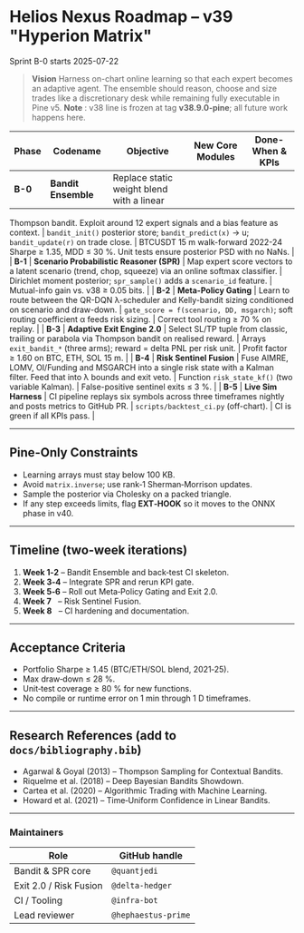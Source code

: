 # Helios Nexus Roadmap – v39 "Hyperion Matrix"

Sprint B-0 starts 2025-07-22

> **Vision**  Harness on-chart online learning so that each expert becomes an
> adaptive agent. The ensemble should reason, choose and size trades like a
> discretionary desk while remaining fully executable in Pine v5.
> **Note** : v38 line is frozen at tag **v38.9.0-pine**; all future work happens here.

| Phase   | Codename | Objective | New Core Modules | Done-When & KPIs |
| ------- | -------- | --------- | ---------------- | ---------------- |
| **B-0** | **Bandit Ensemble** | Replace static weight blend with a linear
Thompson bandit. Exploit around 12 expert signals and a bias feature as
context. | `bandit_init()` posterior store; `bandit_predict(x)` -> u;
`bandit_update(r)` on trade close. | BTCUSDT 15 m walk-forward 2022-24
Sharpe ≥ 1.35, MDD ≤ 30 %. Unit tests ensure posterior PSD with no NaNs. |
| **B-1** | **Scenario Probabilistic Reasoner (SPR)** | Map expert score
vectors to a latent scenario (trend, chop, squeeze) via an online
softmax classifier. | Dirichlet moment posterior; `spr_sample()` adds a
`scenario_id` feature. | Mutual-info gain vs. v38 ≥ 0.05 bits. |
| **B-2** | **Meta-Policy Gating** | Learn to route between the QR-DQN
λ-scheduler and Kelly-bandit sizing conditioned on scenario and draw-down.
| `gate_score = f(scenario, DD, msgarch)`; soft routing coefficient
α feeds risk sizing. | Correct tool routing ≥ 70 % on replay. |
| **B-3** | **Adaptive Exit Engine 2.0** | Select SL/TP tuple from classic,
trailing or parabola via Thompson bandit on realised reward. | Arrays
`exit_bandit_*` (three arms); reward = delta PNL per risk unit. |
Profit factor ≥ 1.60 on BTC, ETH, SOL 15 m. |
| **B-4** | **Risk Sentinel Fusion** | Fuse AIMRE, LOMV, OI/Funding and
MSGARCH into a single risk state with a Kalman filter. Feed that into
λ bounds and exit veto. | Function `risk_state_kf()` (two variable Kalman). |
False-positive sentinel exits ≤ 3 %. |
| **B-5** | **Live Sim Harness** | CI pipeline replays six symbols across
three timeframes nightly and posts metrics to GitHub PR. |
`scripts/backtest_ci.py` (off-chart). | CI is green if all KPIs pass. |

---

## Pine-Only Constraints

* Learning arrays must stay below 100 KB.
* Avoid `matrix.inverse`; use rank‑1 Sherman‑Morrison updates.
* Sample the posterior via Cholesky on a packed triangle.
* If any step exceeds limits, flag **EXT‑HOOK** so it moves to the
  ONNX phase in v40.

---

## Timeline (two-week iterations)

1. **Week 1‑2** – Bandit Ensemble and back‑test CI skeleton.
2. **Week 3‑4** – Integrate SPR and rerun KPI gate.
3. **Week 5‑6** – Roll out Meta‑Policy Gating and Exit 2.0.
4. **Week 7**   – Risk Sentinel Fusion.
5. **Week 8**   – CI hardening and documentation.

---

## Acceptance Criteria

* Portfolio Sharpe ≥ 1.45 (BTC/ETH/SOL blend, 2021‑25).
* Max draw‑down ≤ 28 %.
* Unit‑test coverage ≥ 80 % for new functions.
* No compile or runtime error on 1 min through 1 D timeframes.

---

## Research References (add to `docs/bibliography.bib`)

* Agarwal & Goyal (2013) – Thompson Sampling for Contextual Bandits.
* Riquelme et al. (2018) – Deep Bayesian Bandits Showdown.
* Cartea et al. (2020) – Algorithmic Trading with Machine Learning.
* Howard et al. (2021) – Time‑Uniform Confidence in Linear Bandits.

---

### Maintainers

| Role                   | GitHub handle       |
| ---------------------- | ------------------- |
| Bandit & SPR core      | `@quantjedi`        |
| Exit 2.0 / Risk Fusion | `@delta-hedger`     |
| CI / Tooling           | `@infra-bot`        |
| Lead reviewer          | `@hephaestus-prime` |

